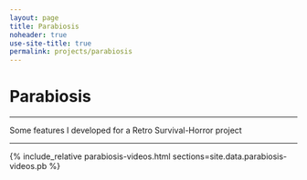 ```yaml
---
layout: page
title: Parabiosis
noheader: true
use-site-title: true
permalink: projects/parabiosis
---
```


<div class="project-section">
	<h1>Parabiosis</h1>
	<hr class="small">
    <span class="project-section-subtitle">Some features I developed for a Retro Survival-Horror project</span>
    <hr>
</div>

{% include_relative parabiosis-videos.html sections=site.data.parabiosis-videos.pb %}
